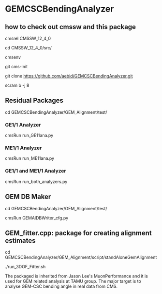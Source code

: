 # GEMCSCBendingAnalyzer

## how to check out cmssw and this package
cmsrel CMSSW_12_4_0

cd CMSSW_12_4_0/src/

cmsenv

git cms-init

git clone https://github.com/aebid/GEMCSCBendingAnalyzer.git

scram b -j 8

## Residual Packages
cd GEMCSCBendingAnalyzer/GEM_Alignment/test/
### GE1/1 Analyzer
cmsRun run_GE11ana.py
### ME1/1 Analyzer
cmsRun run_ME11ana.py
### GE1/1 and ME1/1 Analyzer
cmsRun run_both_analyzers.py

## GEM DB Maker
cd GEMCSCBendingAnalyzer/GEM_Alignment/test/

cmsRun GEMAlDBWriter_cfg.py

## GEM_fitter.cpp: package for creating alignment estimates

cd GEMCSCBendingAnalyzer/GEM_Alignment/script/standAloneGemAlignment

./run_3DOF_Fitter.sh







The packaged is inherited from Jason Lee's MuonPerformance and it is used for GEM related analysis at TAMU group. The major target is to analyse
GEM-CSC bending angle in real data from CMS.

